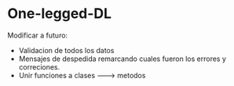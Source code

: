 # One-legged-DL
Modificar a futuro:
- Validacion de todos los datos
- Mensajes de despedida remarcando cuales fueron los errores y correciones.
- Unir funciones a clases ---> metodos
